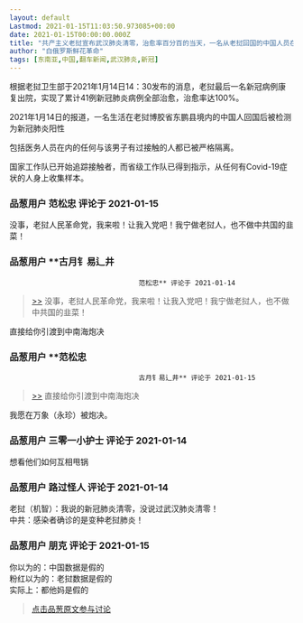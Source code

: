 ```yaml
---
layout: default
Lastmod: 2021-01-15T11:03:50.973085+00:00
date: 2021-01-15T00:00:00.000Z
title: "共产主义老挝宣布武汉肺炎清零，治愈率百分百的当天，一名从老挝回国的中国人员在中国确诊"
author: "白俄罗斯鲜花革命"
tags: [东南亚,中国,翻车新闻,武汉肺炎,新冠]
---
```


根据老挝卫生部于2021年1月14日14：30发布的消息，老挝最后一名新冠病例康复出院，实现了累计41例新冠肺炎病例全部治愈，治愈率达100%。  
  
2021年1月14日的报道，一名生活在老挝博胶省东鹏县境内的中国人回国后被检测为新冠肺炎阳性   
  
包括医务人员在内的任何与该男子有过接触的人都已被严格隔离。  
  
国家工作队已开始追踪接触者，而省级工作队已得到指示，从任何有Covid-19症状的人身上收集样本。

            
### 品葱用户 **范松忠** 评论于 2021-01-15
        
没事，老挝人民革命党，我来啦！让我入党吧！我宁做老挝人，也不做中共国的韭菜！
        


            
### 品葱用户 **古月钅易辶井				
									范松忠** 评论于 2021-01-14
        
> [\>>]( "/article/item_id-584372#") 没事，老挝人民革命党，我来啦！让我入党吧！我宁做老挝人，也不做中共国的韭菜！

直接给你引渡到中南海炮决
        


            
### 品葱用户 **范松忠				
									古月钅易辶井** 评论于 2021-01-15
        
> [\>>]( "/article/item_id-584391#") 直接给你引渡到中南海炮决

  
  
我愿在万象（永珍）被炮决。
        


            
### 品葱用户 **三零一小护士** 评论于 2021-01-14
        
想看他们如何互相甩锅
        


            
### 品葱用户 **路过怪人** 评论于 2021-01-14
        
老挝（机智）：我说的新冠肺炎清零，没说过武汉肺炎清零！  
中共：感染者确诊的是变种老挝肺炎！
        


            
### 品葱用户 **朋克** 评论于 2021-01-15
        
你以为的：中国数据是假的  
粉红以为的：老挝数据是假的  
实际上：都他妈是假的
        






> [点击品葱原文参与讨论](https://pincong.rocks/article/28564)

